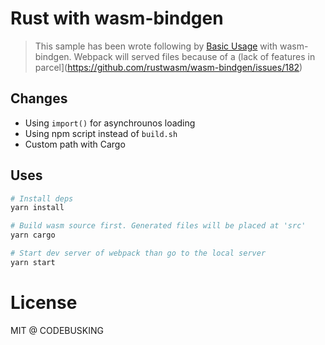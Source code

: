 # Rust with wasm-bindgen 

> This sample has been wrote following by [Basic Usage](https://github.com/rustwasm/wasm-bindgen/blob/master/guide/src/basic-usage.md) with wasm-bindgen. Webpack will served files because of a (lack of features in parcel](https://github.com/rustwasm/wasm-bindgen/issues/182)

## Changes

- Using `import()` for asynchrounos loading
- Using npm script instead of `build.sh`
- Custom path with Cargo

## Uses

```sh
# Install deps
yarn install

# Build wasm source first. Generated files will be placed at 'src'
yarn cargo

# Start dev server of webpack than go to the local server
yarn start
```

# License

MIT @ CODEBUSKING